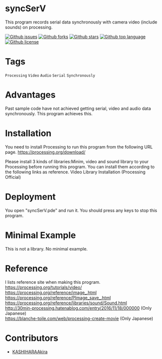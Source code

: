 # syncSerV

<!-- # Short Description -->

This program records serial data synchronously with camera video (include sounds) on processing.

<!-- # Badges -->

[![Github issues](https://img.shields.io/github/issues/KASHIHARAAkira/syncSerV)](https://github.com/KASHIHARAAkira/syncSerV/issues)
[![Github forks](https://img.shields.io/github/forks/KASHIHARAAkira/syncSerV)](https://github.com/KASHIHARAAkira/syncSerV/network/members)
[![Github stars](https://img.shields.io/github/stars/KASHIHARAAkira/syncSerV)](https://github.com/KASHIHARAAkira/syncSerV/stargazers)
[![Github top language](https://img.shields.io/github/languages/top/KASHIHARAAkira/syncSerV)](https://github.com/KASHIHARAAkira/syncSerV/)
[![Github license](https://img.shields.io/github/license/KASHIHARAAkira/syncSerV)](https://github.com/KASHIHARAAkira/syncSerV/)

# Tags

`Processing` `Video` `Audio` `Serial` `Synchronously`

# Advantages

Past sample code have not achieved getting serial, video and audio data synchronously. This program achieves this.

# Installation

You need to install Processing to run this program from the following URL page.
https://processing.org/download/

Please install 3 kinds of libraries:Minim, video and sound library to your Processing before running this program.
You can install them according to the following links as reference.
Video Library Installation (Processing Official)

# Deployment

You open "syncSerV.pde" and run it.
You should press any keys to stop this program.

# Minimal Example

This is not a library. No minimal example.

# Reference
I lists reference site when making this program.  
https://processing.org/tutorials/video/  
https://processing.org/reference/image_.html  
https://processing.org/reference/PImage_save_.html  
https://processing.org/reference/libraries/sound/Sound.html  
http://30min-processing.hatenablog.com/entry/2016/11/18/000000 (Only Japanese)  
https://blanche-toile.com/web/processing-create-movie (Only Japanese)  

# Contributors

- [KASHIHARAAkira](https://github.com/KASHIHARAAkira)

<!-- CREATED_BY_LEADYOU_README_GENERATOR -->